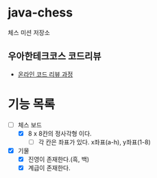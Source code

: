 # java-chess

체스 미션 저장소

## 우아한테크코스 코드리뷰

- [온라인 코드 리뷰 과정](https://github.com/woowacourse/woowacourse-docs/blob/master/maincourse/README.md)

# 기능 목록
- [ ] 체스 보드
  - [X] 8 x 8칸의 정사각형 이다.
    - [ ] 각 칸은 좌표가 있다. x좌표(a-h), y좌표(1-8)

- [X] 기물
  - [X] 진영이 존재한다.(흑, 백)
  - [X] 계급이 존재한다.
